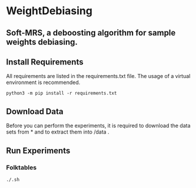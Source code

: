 # WeightDebiasing

## Soft-MRS, a deboosting algorithm for sample weights debiasing.

## Install Requirements
All requirements are listed in the requirements.txt file. The usage of a virtual environment is recommended.
```shell
python3 -m pip install -r requirements.txt
```

## Download Data
Before you can perform the experiments, it is required to download the data sets from * and to extract them into /data . 

## Run Experiments
### Folktables
```shell
./.sh 
```